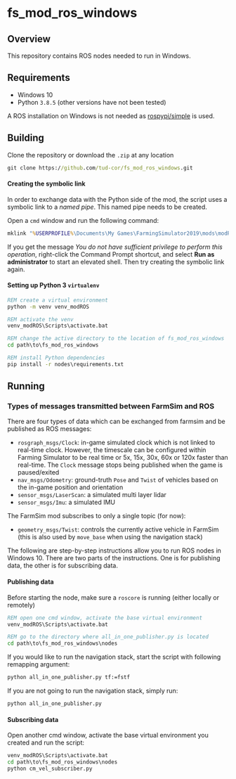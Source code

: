 # fs_mod_ros_windows

## Overview

This repository contains ROS nodes needed to run in Windows.


## Requirements

* Windows 10
* Python `3.8.5` (other versions have not been tested)

A ROS installation on Windows is not needed as [rospypi/simple](https://github.com/rospypi/simple) is used.


## Building

Clone the repository or download the `.zip` at any location

```cmd
git clone https://github.com/tud-cor/fs_mod_ros_windows.git
```

#### Creating the symbolic link

In order to exchange data with the Python side of the mod, the script uses a symbolic link to a *named pipe*.
This named pipe needs to be created.

Open a `cmd` window and run the following command:

```cmd
mklink "%USERPROFILE%\Documents\My Games\FarmingSimulator2019\mods\modROS\ROS_messages" \\.\pipe\ROS_messages
```

If you get the message *You do not have sufficient privilege to perform this operation*, right-click the Command Prompt shortcut, and select __Run as administrator__ to start an elevated shell. Then try creating the symbolic link again.

#### Setting up Python 3 `virtualenv`

```cmd
REM create a virtual environment
python -m venv venv_modROS

REM activate the venv
venv_modROS\Scripts\activate.bat

REM change the active directory to the location of fs_mod_ros_windows
cd path\to\fs_mod_ros_windows

REM install Python dependencies
pip install -r nodes\requirements.txt
```


## Running

### Types of messages transmitted between FarmSim and ROS
There are four types of data which can be exchanged from farmsim and be published as ROS messages:

 - `rosgraph_msgs/Clock`: in-game simulated clock which is not linked to real-time clock. However, the timescale can be configured within Farming Simulator to be real time or 5x, 15x, 30x, 60x or 120x faster than real-time. The `Clock` message stops being published when the game is paused/exited
 - `nav_msgs/Odometry`: ground-truth `Pose` and `Twist` of vehicles based on the in-game position and orientation
 - `sensor_msgs/LaserScan`: a simulated multi layer lidar
 - `sensor_msgs/Imu`: a simulated IMU


The FarmSim mod subscribes to only a single topic (for now):

 - `geometry_msgs/Twist`: controls the currently active vehicle in FarmSim (this is also used by `move_base` when using the navigation stack)


The following are step-by-step instructions allow you to run ROS nodes in Windows 10. There are two parts of the instructions.
One is for publishing data, the other is for subscribing data.


#### Publishing data

Before starting the node, make sure a `roscore` is running (either locally or remotely)

```cmd
REM open one cmd window, activate the base virtual environment
venv_modROS\Scripts\activate.bat

REM go to the directory where all_in_one_publisher.py is located
cd path\to\fs_mod_ros_windows\nodes
```

If you would like to run the navigation stack, start the script with following remapping argument:

```cmd
python all_in_one_publisher.py tf:=fstf
```

If you are not going to run the navigation stack, simply run:

```cmd
python all_in_one_publisher.py
```


#### Subscribing data

Open another cmd window, activate the base virtual environment you created and run the script:

```cmd
venv_modROS\Scripts\activate.bat
cd path\to\fs_mod_ros_windows\nodes
python cm_vel_subscriber.py
```
